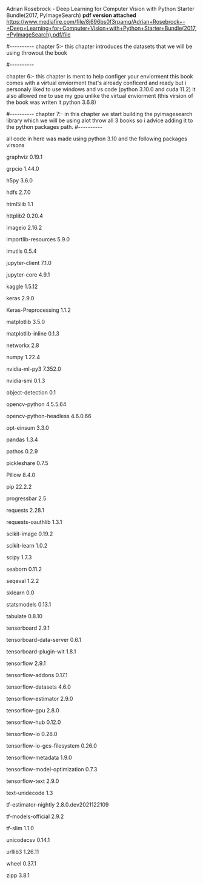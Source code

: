 Adrian Rosebrock - Deep Learning for Computer Vision with Python Starter Bundle(2017, PyImageSearch)
**pdf version attached**
https://www.mediafire.com/file/8j696bs0f3rpamg/Adrian+Rosebrock+-+Deep+Learning+for+Computer+Vision+with+Python+Starter+Bundle(2017,+PyImageSearch).pdf/file


#---------- 
 chapter 5:-
 this chapter introduces the datasets that we will be using throwout the book 

#---------- 

 chapter 6:-
 this chapter is ment to help configer your enviorment 
 this book comes with a virtual enviorment that's already conficerd and ready
 but i personaly liked to use windows and vs code (python 3.10.0 and cuda 11.2)
 it also allowed me to use my gpu unlike the virtual enviorment
 (this virsion of the book was writen it python 3.6.8)


#---------- 
 chapter 7:-
 in this chapter we start building the pyimagesearch library which we will be using alot throw 
 all 3 books so i advice adding it to the python packages path.
#----------


all code in here was made using python 3.10 and the following packages virsons

graphviz                      0.19.1

grpcio                        1.44.0

h5py                          3.6.0

hdfs                          2.7.0

html5lib                      1.1

httplib2                      0.20.4

imageio                       2.16.2

importlib-resources           5.9.0

imutils                       0.5.4

jupyter-client                7.1.0

jupyter-core                  4.9.1

kaggle                        1.5.12

keras                         2.9.0

Keras-Preprocessing           1.1.2

matplotlib                    3.5.0

matplotlib-inline             0.1.3

networkx                      2.8

numpy                         1.22.4

nvidia-ml-py3                 7.352.0

nvidia-smi                    0.1.3

object-detection              0.1

opencv-python                 4.5.5.64

opencv-python-headless        4.6.0.66

opt-einsum                    3.3.0

pandas                        1.3.4

pathos                        0.2.9

pickleshare                   0.7.5

Pillow                        8.4.0

pip                           22.2.2

progressbar                   2.5

requests                      2.28.1

requests-oauthlib             1.3.1

scikit-image                  0.19.2

scikit-learn                  1.0.2

scipy                         1.7.3

seaborn                       0.11.2

seqeval                       1.2.2

sklearn                       0.0

statsmodels                   0.13.1

tabulate                      0.8.10

tensorboard                   2.9.1

tensorboard-data-server       0.6.1

tensorboard-plugin-wit        1.8.1

tensorflow                    2.9.1

tensorflow-addons             0.17.1

tensorflow-datasets           4.6.0

tensorflow-estimator          2.9.0

tensorflow-gpu                2.8.0

tensorflow-hub                0.12.0

tensorflow-io                 0.26.0

tensorflow-io-gcs-filesystem  0.26.0

tensorflow-metadata           1.9.0

tensorflow-model-optimization 0.7.3

tensorflow-text               2.9.0

text-unidecode                1.3

tf-estimator-nightly          2.8.0.dev2021122109

tf-models-official            2.9.2

tf-slim                       1.1.0

unicodecsv                    0.14.1

urllib3                       1.26.11

wheel                         0.37.1

zipp                          3.8.1






